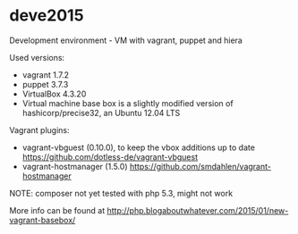 deve2015
========

Development environment - VM with vagrant, puppet and hiera

Used versions:
- vagrant 1.7.2
- puppet  3.7.3
- VirtualBox 4.3.20
- Virtual machine base box is a slightly modified version of hashicorp/precise32,
  an Ubuntu 12.04 LTS

Vagrant plugins:
- vagrant-vbguest (0.10.0), to keep the vbox additions up to date
  https://github.com/dotless-de/vagrant-vbguest
- vagrant-hostmanager (1.5.0)
  https://github.com/smdahlen/vagrant-hostmanager

NOTE: composer not yet tested with php 5.3, might not work

More info can be found at http://php.blogaboutwhatever.com/2015/01/new-vagrant-basebox/

